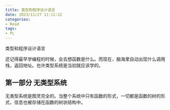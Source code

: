 ```yaml
---
title: 类型和程序设计语言
date: 2023/11/27 11:11:12
categories:
- Read
tags:
- PL
---
```


类型和程序设计语言

<!-- more -->

还记得最早学编程的时候，会去想函数是什么。而现在，脑海里自动出现什么调用栈，返回地址。也许类型系统是当初就应该学的。

## 第一部分 无类型系统

无类型系统是图灵完全的。当整个系统中只有函数的形式，一切都是函数的树的形式，信息也被存储在函数的树状结构中。
